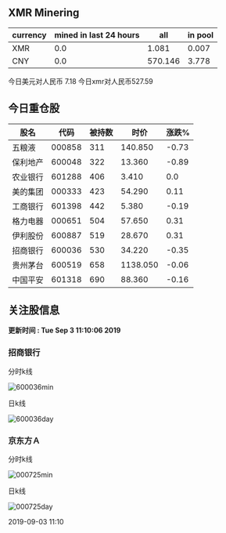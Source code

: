 ## XMR Minering

|currency|mined in last 24 hours|all|in pool|
|---|---|---|---|
|XMR|0.0|1.081|0.007|
|CNY|0.0|570.146|3.778|

今日美元对人民币 7.18	今日xmr对人民币527.59


## 今日重仓股 

|股名|代码|被持数|时价|涨跌%|
|---|---|---|---|---|
|五粮液|000858|311|140.850|-0.73|
|保利地产|600048|322|13.360|-0.89|
|农业银行|601288|406|3.410|0.0|
|美的集团|000333|423|54.290|0.11|
|工商银行|601398|442|5.380|-0.19|
|格力电器|000651|504|57.650|0.31|
|伊利股份|600887|519|28.670|0.31|
|招商银行|600036|530|34.220|-0.35|
|贵州茅台|600519|658|1138.050|-0.06|
|中国平安|601318|690|88.360|-0.16|

## 关注股信息
**更新时间 : Tue Sep  3 11:10:06 2019**
### 招商银行 
分时k线

![600036min](http://image.sinajs.cn/newchart/min/n/sh600036.gif)

日k线

![600036day](http://image.sinajs.cn/newchart/daily/n/sh600036.gif)

### 京东方Ａ 
分时k线

![000725min](http://image.sinajs.cn/newchart/min/n/sz000725.gif)

日k线

![000725day](http://image.sinajs.cn/newchart/daily/n/sz000725.gif)

2019-09-03 11:10